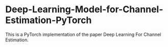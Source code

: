 # Deep-Learning-Model-for-Channel-Estimation-PyTorch
This is a PyTorch implementation of the paper Deep Learning For Channel Estimation. 
